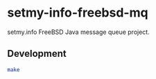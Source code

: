 # setmy-info-freebsd-mq

setmy.info FreeBSD Java message queue project.

## Development

```sh
make
```